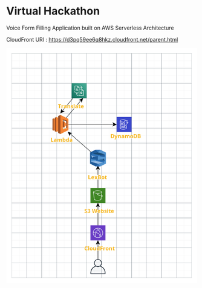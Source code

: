 # Virtual Hackathon
Voice Form Filling Application built on AWS Serverless Architecture


CloudFront URl : https://d3pq59ee6q8hkz.cloudfront.net/parent.html 

<img src="Architecture.png">
